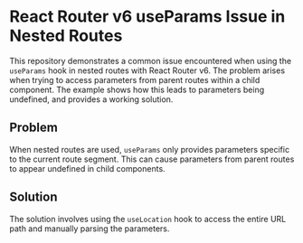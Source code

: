 # React Router v6 useParams Issue in Nested Routes

This repository demonstrates a common issue encountered when using the `useParams` hook in nested routes with React Router v6. The problem arises when trying to access parameters from parent routes within a child component.  The example shows how this leads to parameters being undefined, and provides a working solution.

## Problem

When nested routes are used, `useParams` only provides parameters specific to the current route segment.  This can cause parameters from parent routes to appear undefined in child components. 

## Solution

The solution involves using the `useLocation` hook to access the entire URL path and manually parsing the parameters.